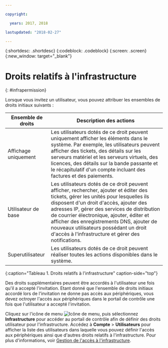 ```yaml
---

copyright:

  years: 2017, 2018

lastupdated: "2018-02-27"

---
```


{:shortdesc: .shortdesc}
{:codeblock: .codeblock}
{:screen: .screen}
{:new_window: target="_blank"}

# Droits relatifs à l'infrastructure
{: #infrapermission}

Lorsque vous invitez un utilisateur, vous pouvez attribuer les ensembles de droits initiaux suivants :

| Ensemble de droits | Description des actions |
|---------------------------|------------------------|
|Affichage uniquement | Les utilisateurs dotés de ce droit peuvent uniquement afficher les éléments dans le système. Par exemple, les utilisateurs peuvent afficher des tickets, des détails sur les serveurs matériel et les serveurs virtuels, des licences, des détails sur la bande passante et le récapitulatif d'un compte incluant des factures et des paiements. |
|Utilisateur de base | Les utilisateurs dotés de ce droit peuvent afficher, rechercher, ajouter et éditer des tickets, gérer les unités pour lesquelles ils disposent d'un droit d'accès, ajouter des adresses IP, gérer des services de distribution de courrier électronique, ajouter, éditer et afficher des enregistrements DNS, ajouter de nouveaux utilisateurs possédant un droit d'accès à l'infrastructure et gérer des notifications.  |
|Superutilisateur | Les utilisateurs dotés de ce droit peuvent réaliser toutes les actions disponibles dans le système. |
{:caption="Tableau 1. Droits relatifs à l'infrastructure" caption-side="top"}

Des droits supplémentaires peuvent être accordés à l'utilisateur une fois qu'il a accepté l'invitation. Etant donné que l'ensemble de droits initiaux accordé lors de l'invitation ne donne pas accès aux périphériques, vous devez octroyer l'accès aux périphériques dans le portail de contrôle une fois que l'utilisateur a accepté l'invitation. 

Cliquez sur l'icône de menu ![Icône de menu](../icons/icon_hamburger.svg), puis sélectionnez **Infrastructure** pour accéder au portail de contrôle afin de définir des droits utilisateur pour l'infrastructure. Accédez à  **Compte** &gt; **Utilisateurs** pour afficher la liste des utilisateurs dans laquelle vous pouvez définir l'accès aux périphériques ainsi que d'autres droits relatifs à l'infrastructure. Pour plus d'informations, voir [Gestion de l'accès à l'infrastructure](/docs/iam/mnginfra.html#managing-infrastructure-access).



